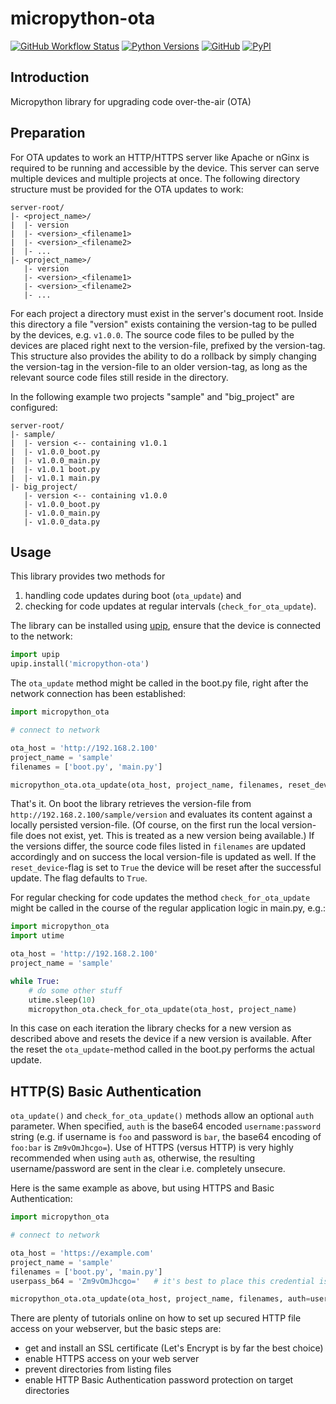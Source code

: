 # micropython-ota

[![GitHub Workflow Status](https://img.shields.io/github/workflow/status/olivergregorius/micropython_ota/Python%20Build?label=Python%20Build&logo=github)](https://github.com/olivergregorius/micropython_ota/actions/workflows/build.yml)
[![Python Versions](https://img.shields.io/pypi/pyversions/micropython-ota?label=Python)](https://pypi.org/project/micropython-ota/)
[![GitHub](https://img.shields.io/github/license/olivergregorius/micropython_ota?label=License)](https://github.com/olivergregorius/micropython_ota/blob/HEAD/LICENSE)
[![PyPI](https://img.shields.io/pypi/v/micropython-ota?label=PyPI)](https://pypi.org/project/micropython-ota/)

## Introduction

Micropython library for upgrading code over-the-air (OTA)

## Preparation

For OTA updates to work an HTTP/HTTPS server like Apache or nGinx is required to be running and accessible by the device. This server can serve multiple devices and
multiple projects at once. The following directory structure must be provided for the OTA updates to work:

```
server-root/
|- <project_name>/
|  |- version
|  |- <version>_<filename1>
|  |- <version>_<filename2>
|  |- ...
|- <project_name>/
   |- version
   |- <version>_<filename1>
   |- <version>_<filename2>
   |- ...
```

For each project a directory must exist in the server's document root. Inside this directory a file "version" exists containing the version-tag to be pulled
by the devices, e.g. `v1.0.0`. The source code files to be pulled by the devices are placed right next to the version-file, prefixed by the version-tag.
This structure also provides the ability to do a rollback by simply changing the version-tag in the version-file to an older version-tag, as long as the
relevant source code files still reside in the directory.

In the following example two projects "sample" and "big_project" are configured:

```
server-root/
|- sample/
|  |- version <-- containing v1.0.1
|  |- v1.0.0_boot.py
|  |- v1.0.0_main.py
|  |- v1.0.1 boot.py
|  |- v1.0.1 main.py
|- big_project/
   |- version <-- containing v1.0.0
   |- v1.0.0_boot.py
   |- v1.0.0_main.py
   |- v1.0.0_data.py
```

## Usage

This library provides two methods for

1. handling code updates during boot (`ota_update`) and
2. checking for code updates at regular intervals (`check_for_ota_update`).

The library can be installed using [upip](https://docs.micropython.org/en/latest/reference/glossary.html#term-upip), ensure that the device is connected to the
network:

```python
import upip
upip.install('micropython-ota')
```

The `ota_update` method might be called in the boot.py file, right after the network connection has been established:

```python
import micropython_ota

# connect to network

ota_host = 'http://192.168.2.100'
project_name = 'sample'
filenames = ['boot.py', 'main.py']

micropython_ota.ota_update(ota_host, project_name, filenames, reset_device=True)
```

That's it. On boot the library retrieves the version-file from `http://192.168.2.100/sample/version` and evaluates its content against a locally persisted
version-file. (Of course, on the first run the local version-file does not exist, yet. This is treated as a new version being available.)
If the versions differ, the source code files listed in `filenames` are updated accordingly and on success the local version-file is updated as well. If the
`reset_device`-flag is set to `True` the device will be reset after the successful update. The flag defaults to `True`.

For regular checking for code updates the method `check_for_ota_update` might be called in the course of the regular application logic in main.py, e.g.:

```python
import micropython_ota
import utime

ota_host = 'http://192.168.2.100'
project_name = 'sample'

while True:
    # do some other stuff
    utime.sleep(10)
    micropython_ota.check_for_ota_update(ota_host, project_name)
```

In this case on each iteration the library checks for a new version as described above and resets the device if a new version is available. After the reset
the `ota_update`-method called in the boot.py performs the actual update.

## HTTP(S) Basic Authentication

`ota_update()` and `check_for_ota_update()` methods allow an optional `auth` parameter.  When specified, `auth` is the base64 encoded `username:password` string (e.g. if username is `foo` and password is `bar`, the base64 encoding of `foo:bar` is `Zm9vOmJhcgo=`).  Use of HTTPS (versus HTTP) is very highly recommended when using `auth` as, otherwise, the resulting username/password are sent in the clear i.e. completely unsecure.

Here is the same example as above, but using HTTPS and Basic Authentication:

```python
import micropython_ota

# connect to network

ota_host = 'https://example.com'
project_name = 'sample'
filenames = ['boot.py', 'main.py']
userpass_b64 = 'Zm9vOmJhcgo='   # it's best to place this credential is a secrets.py file

micropython_ota.ota_update(ota_host, project_name, filenames, auth=userpass_b64, reset_device=True)
```

There are plenty of tutorials online on how to set up secured HTTP file access on your webserver, but the basic steps are:
- get and install an SSL certificate (Let's Encrypt is by far the best choice)
- enable HTTPS access on your web server
- prevent directories from listing files
- enable HTTP Basic Authentication password protection on target directories
